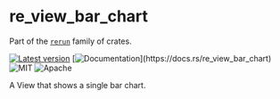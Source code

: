 # re_view_bar_chart

Part of the [`rerun`](https://github.com/rerun-io/rerun) family of crates.

[![Latest version](https://img.shields.io/crates/v/re_view_bar_chart.svg)](https://crates.io/crates/re_view_bar_chart)
[![Documentation](https://docs.rs/re_view_bar_chart/badge.svg?)](https://docs.rs/re_view_bar_chart)
![MIT](https://img.shields.io/badge/license-MIT-blue.svg)
![Apache](https://img.shields.io/badge/license-Apache-blue.svg)

A View that shows a single bar chart.

